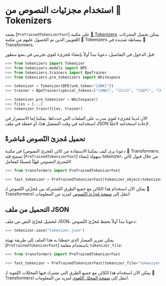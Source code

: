 # استخدام مجزئيات النصوص من 🤗 Tokenizers

يعتمد [`PreTrainedTokenizerFast`] على مكتبة [🤗 Tokenizers](https://huggingface.co/docs/tokenizers). يمكن تحميل المجزئات اللغويين الذين تم الحصول عليهم من مكتبة 🤗 Tokenizers ببساطة شديدة في 🤗 Transformers.

قبل الدخول في التفاصيل، دعونا نبدأ أولاً بإنشاء مُجزىء لغوي تجريبي في بضع سطور:

```python
>>> from tokenizers import Tokenizer
>>> from tokenizers.models import BPE
>>> from tokenizers.trainers import BpeTrainer
>>> from tokenizers.pre_tokenizers import Whitespace

>>> tokenizer = Tokenizer(BPE(unk_token="[UNK]"))
>>> trainer = BpeTrainer(special_tokens=["[UNK]", "[CLS]", "[SEP]", "[PAD]", "[MASK]"])

>>> tokenizer.pre_tokenizer = Whitespace()
>>> files = [...]
>>> tokenizer.train(files, trainer)
```

الآن لدينا مُجزىء لغوي مدرب على الملفات التي حددناها. يمكننا إما الاستمرار في استخدامه في وقت التشغيل هذا، أو حفظه في ملف JSON لإعادة استخدامه لاحقًا.

## تحميل مُجزئ  النّصوص  مُباشرةً

دعونا نرى كيف يمكننا الاستفادة من كائن (مُجزئ النصوص) في مكتبة 🤗 Transformers. تسمح فئة [`PreTrainedTokenizerFast`] سهولة إنشاء *tokenizer*، من خلال قبول كائن *المُجزئ النصوص*  مُهيّأ مُسبقًا كمعامل:

```python
>>> from transformers import PreTrainedTokenizerFast

>>> fast_tokenizer = PreTrainedTokenizerFast(tokenizer_object=tokenizer)
```

يمكن الآن استخدام هذا الكائن مع جميع الطرق المُشتركة بين مُجزّئي النّصوص  لـ 🤗 Transformers! انتقل إلى [صفحة مُجزّئ  النّصوص](main_classes/tokenizer) لمزيد من المعلومات.

## التحميل من ملف JSON

لتحميل مُجزّئ النص من ملف JSON، دعونا نبدأ أولاً بحفظ مُجزّئ النّصوص:

```python
>>> tokenizer.save("tokenizer.json")
```

يمكن تمرير المسار الذي حفظنا به هذا الملف إلى طريقة تهيئة [`PreTrainedTokenizerFast`] باستخدام معلمة `tokenizer_file`:

```python
>>> from transformers import PreTrainedTokenizerFast

>>> fast_tokenizer = PreTrainedTokenizerFast(tokenizer_file="tokenizer.json")
```

يمكن الآن استخدام هذا الكائن مع جميع الطرق التي تشترك فيها المحللات اللغوية لـ 🤗 Transformers! انتقل إلى [صفحة المحلل اللغوي](main_classes/tokenizer) لمزيد من المعلومات.